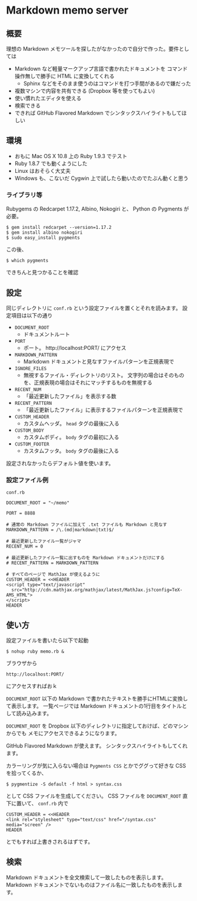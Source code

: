 Markdown memo server
====

概要
----

理想の Markdown メモツールを探したがなかったので自分で作った。要件としては

- Markdown など軽量マークアップ言語で書かれたドキュメントを
  コマンド操作無しで勝手に HTML に変換してくれる
    - Sphinx などをそのまま使うのはコマンドを打つ手間があるので嫌だった
- 複数マシンで内容を共有できる (Dropbox 等を使ってもよい)
- 使い慣れたエディタを使える
- 検索できる
- できれば GitHub Flavored Markdown でシンタックスハイライトもしてほしい

環境
----

- おもに Mac OS X 10.8 上の Ruby 1.9.3 でテスト
- Ruby 1.8.7 でも動くようにした
- Linux はおそらく大丈夫
- Windows も、こないだ Cygwin 上で試したら動いたのでたぶん動くと思う

### ライブラリ等

Rubygems の Redcarpet 1.17.2, Albino, Nokogiri と、
Python の Pygments が必要。

    $ gem install redcarpet --version=1.17.2
    $ gem install albino nokogiri
    $ sudo easy_install pygments

この後、

    $ which pygments

できちんと見つかることを確認

設定
----

同じディレクトリに `conf.rb` という設定ファイルを置くとそれを読みます。
設定項目は以下の通り

- `DOCUMENT_ROOT`
    - ドキュメントルート
- `PORT`
    - ポート。 http://localhost:PORT/ にアクセス
- `MARKDOWN_PATTERN`
    - Markdown ドキュメントと見なすファイルパターンを正規表現で
- `IGNORE_FILES`
    - 無視するファイル・ディレクトリのリスト。
      文字列の場合はそのものを、正規表現の場合はそれにマッチするものを無視する
- `RECENT_NUM`
    - 「最近更新したファイル」を表示する数
- `RECENT_PATTERN`
    - 「最近更新したファイル」に表示するファイルパターンを正規表現で
- `CUSTOM_HEADER`
    - カスタムヘッダ。 `head` タグの最後に入る
- `CUSTOM_BODY`
    - カスタムボディ。 `body` タグの最初に入る
- `CUSTOM_FOOTER`
    - カスタムフッタ。 `body` タグの最後に入る

設定されなかったらデフォルト値を使います。

### 設定ファイル例

`conf.rb`

    DOCUMENT_ROOT = "~/memo"

    PORT = 8888

    # 通常の Markdown ファイルに加えて .txt ファイルも Markdown と見なす
    MARKDOWN_PATTERN = /\.(md|markdown|txt)$/

    # 最近更新したファイル一覧がジャマ
    RECENT_NUM = 0

    # 最近更新したファイル一覧に出すものを Markdown ドキュメントだけにする
    # RECENT_PATTERN = MARKDOWN_PATTERN

    # すべてのページで MathJax が使えるように
    CUSTOM_HEADER = <<HEADER
    <script type="text/javascript"
      src="http://cdn.mathjax.org/mathjax/latest/MathJax.js?config=TeX-AMS_HTML">
    </script>
    HEADER

使い方
----

設定ファイルを書いたら以下で起動

    $ nohup ruby memo.rb &

ブラウザから

    http://localhost:PORT/

にアクセスすればおｋ

`DOCUMENT_ROOT` 以下の Markdown で書かれたテキストを勝手にHTMLに変換して表示します。
一覧ページでは Markdown ドキュメントの1行目をタイトルとして読み込みます。

`DOCUMENT_ROOT` を Dropbox 以下のディレクトリに指定しておけば、どのマシンからでも
メモにアクセスできるようになります。

GitHub Flavored Markdown が使えます。
シンタックスハイライトもしてくれます。

カラーリングが気に入らない場合は
`Pygments CSS` とかでググって好きな CSS を拾ってくるか、

    $ pygmentize -S default -f html > syntax.css

として CSS ファイルを生成してください。
CSS ファイルを `DOCUMENT_ROOT` 直下に置いて、 `conf.rb` 内で

    CUSTOM_HEADER = <<HEADER
    <link rel="stylesheet" type="text/css" href="/syntax.css" media="screen" />
    HEADER

とでもすれば上書きされるはずです。

検索
----

Markdown ドキュメントを全文検索して一致したものを表示します。
Markdown ドキュメントでないものはファイル名に一致したものを表示します。
